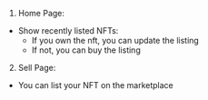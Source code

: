 1. Home Page:

- Show recently listed NFTs:
  - If you own the nft, you can update the listing
  - If not, you can buy the listing

2. Sell Page:

- You can list your NFT on the marketplace
